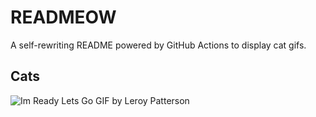 # READMEOW

A self-rewriting README powered by GitHub Actions to display cat gifs.

## Cats

![Im Ready Lets Go GIF by Leroy Patterson](https://media1.giphy.com/media/CjmvTCZf2U3p09Cn0h/200.gif?cid=9acd02dap63diw4klav32xc2g9q3lhyfj4t2ffj4grj879ln&ep=v1_gifs_search&rid=200.gif&ct=g)
